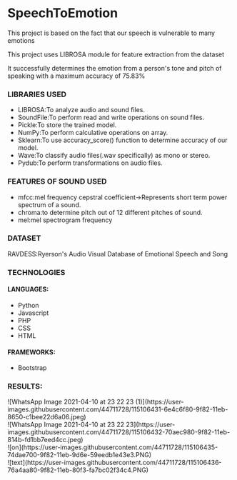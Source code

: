 # SpeechToEmotion
<p>This project is based on the fact that our speech is vulnerable to many emotions</p>
<p>This project uses LIBROSA module for feature extraction from the dataset</p>
<p>It successfully determines the emotion from a person's tone and pitch of speaking with a maximum accuracy of 75.83%</p>
  
<h3>LIBRARIES USED</h3>
<ul>
  <li>LIBROSA:To analyze audio and sound files.</li>
  <li>SoundFile:To perform read and write operations on sound files.</li>
  <li>Pickle:To store the trained model.</li>
  <li>NumPy:To perform calculative operations on array.</li>
  <li>Sklearn:To use accuracy_score() function to determine accuracy of our model.</li>
  <li>Wave:To classify audio files(.wav specifically) as mono or stereo.</li>
  <li>Pydub:To perform transformations on audio files.</li>
</ul>
<h3>FEATURES OF SOUND USED</h3>
<ul>
  <li>mfcc:mel frequency cepstral coefficient->Represents short term power spectrum of a sound.</li>
  <li>chroma:to determine pitch out of 12 different pitches of sound.</li>
  <li>mel:mel spectrogram frequency</li>
</ul>
<h3>DATASET</h3>
<p>RAVDESS:Ryerson's Audio Visual Database of Emotional Speech and Song</p>
<h3>TECHNOLOGIES</h3>
<h4>LANGUAGES:</h4>
<ul>
  <li>Python</li>
  <li>Javascript</li>
  <li>PHP</li>
  <li>CSS</li>
  <li>HTML</li>
</ul>
<h4>FRAMEWORKS:</h4>
<ul>
  <li>Bootstrap</li>
</ul>

<h3>RESULTS:</h3>
![WhatsApp Image 2021-04-10 at 23 22 23 (1)](https://user-images.githubusercontent.com/44711728/115106431-6e4c6f80-9f82-11eb-8650-c1bee22d6a06.jpeg)<br>
![WhatsApp Image 2021-04-10 at 23 22 23](https://user-images.githubusercontent.com/44711728/115106432-70aec980-9f82-11eb-814b-fd1bb7eed4cc.jpeg)<br>
![on](https://user-images.githubusercontent.com/44711728/115106435-74dae700-9f82-11eb-9d6e-59eedb1e43e3.PNG)<br>
![text](https://user-images.githubusercontent.com/44711728/115106436-76a4aa80-9f82-11eb-80f3-fa7bc02f34c4.PNG)











